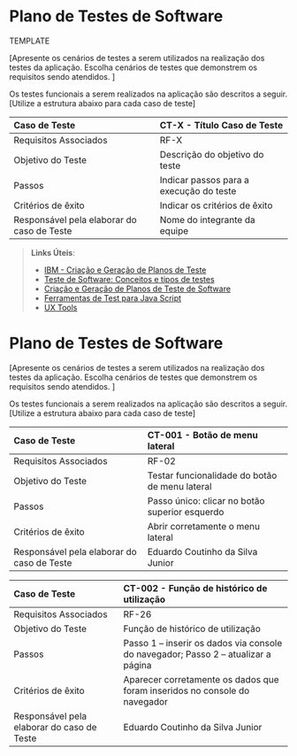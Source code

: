 # Plano de Testes de Software
TEMPLATE

[Apresente os cenários de testes a serem utilizados na realização dos testes da aplicação. Escolha cenários de testes que demonstrem os requisitos sendo atendidos. ]

Os testes funcionais a serem realizados na aplicação são descritos a seguir. [Utilize a estrutura abaixo para cada caso de teste]

|Caso de Teste    | CT-X - Título Caso de Teste |
|:---|:---|
| Requisitos Associados | RF-X |
| Objetivo do Teste | Descrição do objetivo do teste |
| Passos | Indicar passos para a execução do teste |
| Critérios de êxito | Indicar os critérios de êxito  |
| Responsável pela elaborar do caso de Teste | Nome do integrante da equipe |
 
> **Links Úteis**:
> - [IBM - Criação e Geração de Planos de Teste](https://www.ibm.com/developerworks/br/local/rational/criacao_geracao_planos_testes_software/index.html)
> -  [Teste de Software: Conceitos e tipos de testes](https://blog.onedaytesting.com.br/teste-de-software/)
> - [Criação e Geração de Planos de Teste de Software](https://www.ibm.com/developerworks/br/local/rational/criacao_geracao_planos_testes_software/index.html)
> - [Ferramentas de Test para Java Script](https://geekflare.com/javascript-unit-testing/)
> - [UX Tools](https://uxdesign.cc/ux-user-research-and-user-testing-tools-2d339d379dc7)

# Plano de Testes de Software

[Apresente os cenários de testes a serem utilizados na realização dos testes da aplicação. Escolha cenários de testes que demonstrem os requisitos sendo atendidos. ]

Os testes funcionais a serem realizados na aplicação são descritos a seguir. [Utilize a estrutura abaixo para cada caso de teste]

|Caso de Teste    | CT-001 - Botão de menu lateral |
|:---|:---|
| Requisitos Associados | RF-02 |
| Objetivo do Teste | Testar funcionalidade do botão de menu lateral |
| Passos | Passo único: clicar no botão superior esquerdo |
| Critérios de êxito | Abrir corretamente o menu lateral  |
| Responsável pela elaborar do caso de Teste | Eduardo Coutinho da Silva Junior |



|Caso de Teste    | CT-002 - Função de histórico de utilização |
|:---|:---|
| Requisitos Associados | RF-26 |
| Objetivo do Teste | Função de histórico de utilização |
| Passos | Passo 1 – inserir os dados via console do navegador; Passo 2 – atualizar a página |
| Critérios de êxito | Aparecer corretamente os dados que foram inseridos no console do navegador  |
| Responsável pela elaborar do caso de Teste | Eduardo Coutinho da Silva Junior |

